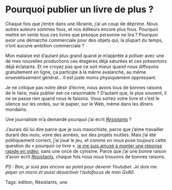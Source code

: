 # Pourquoi publier un livre de plus ?

Chaque fois que j’entre dans une librairie, j’ai un coup de déprime. Nous autres auteurs sommes fous, et nos éditeurs encore plus fous. Pourquoi mettre en vente tous ces livres que presque personne ne lira ? Pourquoi avoir une démarche commerciale pour des objets qui, la plupart du temps, n’ont aucune ambition commerciale ?<span id="more-45084"></span>

Mon malaise est d’autant plus grand quand je m’apprête à polluer avec une de mes nouvelles productions ces étagères déjà saturées et ces présentoirs déjà éclatants. Et ne croyez pas que ce soit mieux quand nous diffusons gratuitement en ligne, ça participe à la même avalanche, au même ensevelissement général… Il est juste moins physiquement oppressant.

Je ne critique pas notre désir d’écrire, nous avons tous de bonnes raisons de le faire, mais publier est-ce raisonnable ? D’autant que, le plus souvent, il ne se passe rien quand nous le faisons. Vous sortez votre livre et c’est le silence sur les ondes, sur le papier, sur le Web, même dans les dîners mondains.

Une journaliste m’a demandé pourquoi j’ai écrit [*Résistants*](http://tcrouzet.com/resistants/) ?

J’aurais dû lui dire parce que je suis masochiste, parce que j’aime travailler durant des mois, voire des années, sur des projets inutiles. Mais j’ai été politiquement correct, j’ai joué le jeu, et comme on nous pose toujours cette question du « pourquoi ce livre », [je me suis amusé à monter une réponse rapide en vidéo](https://youtu.be/CoRBvf-xbA0), sans une once de cynisme. Parce que j’ai une bonne raison d’avoir écrit [*Résistants*](http://tcrouzet.com/resistants/), chaque fois nous nous trouvons de bonnes raisons.

*PS : Bon, je suis pas encore au point pour devenir Youtuber. Je dois me payer un micro et aussi désactiver l'autofocus de mon Gx80.*

Tags: édition, Résistants, une